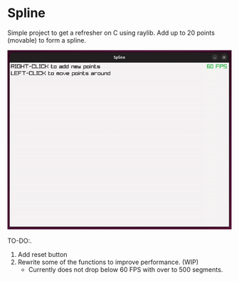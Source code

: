 # Spline
Simple project to get a refresher on C using raylib.
Add up to 20 points (movable) to form a spline.

![](https://github.com/OfirTzrik/Spline/blob/main/demo1.gif)

TO-DO:.
1. Add reset button 
2. Rewrite some of the functions to improve performance. (WIP)
    - Currently does not drop below 60 FPS with over to 500 segments.
